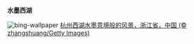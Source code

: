 
**水墨西湖**

![bing-wallpaper](https://www.bing.com/th?id=OHR.QingMing2023_ZH-CN6951199028_1920x1080.jpg)
[杭州西湖水墨意境般的风景，浙江省，中国 (© zhangshuang/Getty Images)](https://www.bing.com/search?q=%E6%B8%85%E6%98%8E%E8%8A%82&amp;form=hpcapt&amp;mkt=zh-cn)
  